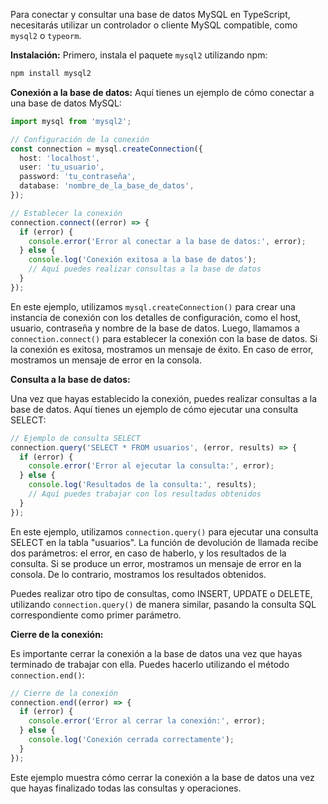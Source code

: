 Para conectar y consultar una base de datos MySQL en TypeScript, necesitarás utilizar un controlador o cliente MySQL compatible, como `mysql2` o `typeorm`.

**Instalación:**
Primero, instala el paquete `mysql2` utilizando npm:

```bash
npm install mysql2
```

**Conexión a la base de datos:**
Aquí tienes un ejemplo de cómo conectar a una base de datos MySQL:

```typescript
import mysql from 'mysql2';

// Configuración de la conexión
const connection = mysql.createConnection({
  host: 'localhost',
  user: 'tu_usuario',
  password: 'tu_contraseña',
  database: 'nombre_de_la_base_de_datos',
});

// Establecer la conexión
connection.connect((error) => {
  if (error) {
    console.error('Error al conectar a la base de datos:', error);
  } else {
    console.log('Conexión exitosa a la base de datos');
    // Aquí puedes realizar consultas a la base de datos
  }
});
```

En este ejemplo, utilizamos `mysql.createConnection()` para crear una instancia de conexión con los detalles de configuración, como el host, usuario, contraseña y nombre de la base de datos. Luego, llamamos a `connection.connect()` para establecer la conexión con la base de datos. Si la conexión es exitosa, mostramos un mensaje de éxito. En caso de error, mostramos un mensaje de error en la consola.

**Consulta a la base de datos:**

Una vez que hayas establecido la conexión, puedes realizar consultas a la base de datos. Aquí tienes un ejemplo de cómo ejecutar una consulta SELECT:

```typescript
// Ejemplo de consulta SELECT
connection.query('SELECT * FROM usuarios', (error, results) => {
  if (error) {
    console.error('Error al ejecutar la consulta:', error);
  } else {
    console.log('Resultados de la consulta:', results);
    // Aquí puedes trabajar con los resultados obtenidos
  }
});
```

En este ejemplo, utilizamos `connection.query()` para ejecutar una consulta SELECT en la tabla "usuarios". La función de devolución de llamada recibe dos parámetros: el error, en caso de haberlo, y los resultados de la consulta. Si se produce un error, mostramos un mensaje de error en la consola. De lo contrario, mostramos los resultados obtenidos.

Puedes realizar otro tipo de consultas, como INSERT, UPDATE o DELETE, utilizando `connection.query()` de manera similar, pasando la consulta SQL correspondiente como primer parámetro.

**Cierre de la conexión:**

Es importante cerrar la conexión a la base de datos una vez que hayas terminado de trabajar con ella. Puedes hacerlo utilizando el método `connection.end()`:

```typescript
// Cierre de la conexión
connection.end((error) => {
  if (error) {
    console.error('Error al cerrar la conexión:', error);
  } else {
    console.log('Conexión cerrada correctamente');
  }
});
```

Este ejemplo muestra cómo cerrar la conexión a la base de datos una vez que hayas finalizado todas las consultas y operaciones.